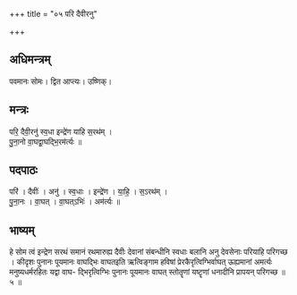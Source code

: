 +++
title = "०५ परि दैवीरनु"

+++
## अधिमन्त्रम्
पवमानः सोमः। द्वित आप्त्यः। उष्णिक्।

## मन्त्रः
परि॒ दैवी॒रनु॑ स्व॒धा इन्द्रे॑ण याहि स॒रथ॑म् ।  
पु॒ना॒नो वा॒घद्वा॒घद्भि॒रम॑र्त्यः ॥

## पदपाठः
परि॑ । दैवीः॑ । अनु॑ । स्व॒धाः । इन्द्रे॑ण । या॒हि॒ । स॒ऽरथ॑म् ।  
पु॒ना॒नः । वा॒घत् । वा॒घत्ऽभिः॑ । अम॑र्त्यः ॥

## भाष्यम्
हे सोम त्वं इन्द्रेण सरथं समानं रथमारुह्य दैवीः देवानां संबन्धीनि स्वधाः बलानि अनु देवसेनाः परियाहि परिगच्छ । कीदृशः पुनानः पूयमानः वाघद्भिः वाघतइति ऋत्विङ्गाम हविषां प्रेरकैरृत्विग्भिर्वाघत् ऊह्यमानां अमर्त्यः मनुष्यधर्मरहितः यद्वा वाघ- द्भिरृत्विग्भिः पुनानः पूयमानः वाघत् स्तोतॄणां यष्टॄणां धनादीनि प्रापयन् परिगच्छ ॥ ५ ॥